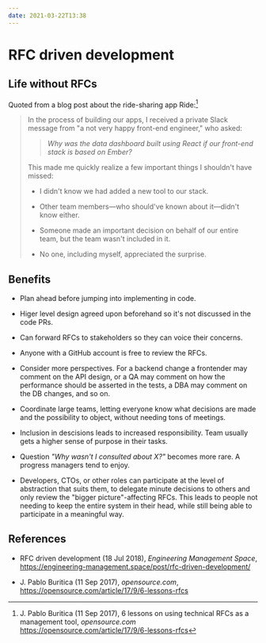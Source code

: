 ```yaml
---
date: 2021-03-22T13:38
---
```


# RFC driven development

## Life without RFCs

Quoted from a blog post about the ride-sharing app Ride:[^ride-rfc-blogpost]

> In the process of building our apps, I received a private Slack message from
> "a not very happy front-end engineer," who asked:
>
> > *Why was the data dashboard built using React if our front-end stack is
> > based on Ember?*
>
> This made me quickly realize a few important things I shouldn't have missed:
>
> - I didn't know we had added a new tool to our stack.
>
> - Other team members—who should've known about it—didn't know either.
>
> - Someone made an important decision on behalf of our entire team, but the
>   team wasn't included in it.
>
> - No one, including myself, appreciated the surprise.

## Benefits

- Plan ahead before jumping into implementing in code.

- Higer level design agreed upon beforehand so it's not discussed in the code
  PRs.

- Can forward RFCs to stakeholders so they can voice their concerns.

- Anyone with a GitHub account is free to review the RFCs.

- Consider more perspectives. For a backend change a frontender may comment on
  the API design, or a QA may comment on how the performance should be asserted
  in the tests, a DBA may comment on the DB changes, and so on.
  
- Coordinate large teams, letting everyone know what decisions are made and the
  possibility to object, without needing tons of meetings.
  
- Inclusion in descisions leads to increased responsibility. Team usually gets
  a higher sense of purpose in their tasks.
  
- Question *"Why wasn't I consulted about X?"* becomes more rare. A progress
  managers tend to enjoy.
  
- Developers, CTOs, or other roles can participate at the level of abstraction
  that suits them, to delegate minute decisions to others and only review the
  "bigger picture"-affecting RFCs. This leads to people not needing to keep the
  entire system in their head, while still being able to participate in a
  meaningful way.

## References

- RFC driven development (18 Jul 2018), *Engineering Management Space*,
  <https://engineering-management.space/post/rfc-driven-development/>

- J. Pablo Buritica (11 Sep 2017), *opensource.com*,
  <https://opensource.com/article/17/9/6-lessons-rfcs>

[^rust-rfcs]: Rust RFCs, *The Rust RFC Book*, <https://rust-lang.github.io/rfcs/introduction.html>
[^ride-rfc-blogpost]: J. Pablo Buritica (11 Sep 2017), 6 lessons on using technical RFCs as a management tool, *opensource.com* <https://opensource.com/article/17/9/6-lessons-rfcs>

